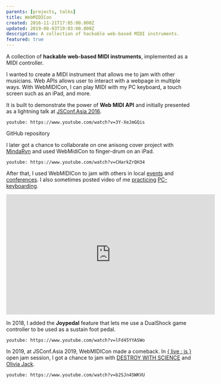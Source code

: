 ```yaml
---
parents: [projects, talks]
title: WebMIDICon
created: 2016-11-21T17:05:00.000Z
updated: 2019-08-03T19:03:00.000Z
description: A collection of hackable web-based MIDI instruments.
featured: true
---
```


A collection of **hackable web-based MIDI instruments**, implemented as a MIDI controller.

I wanted to create a MIDI instrument that allows me to jam with other musicians. Web APIs allows user to interact with a webpage in multiple ways. With WebMIDICon, I can play MIDI with my PC keyboard, a touch screen such as an iPad, and more.

It is built to demonstrate the power of **Web MIDI API** and initially presented as a lightning talk at [JSConf.Asia 2016](https://www.youtube.com/watch?v=3Y-XeJmGQis).

`youtube: https://www.youtube.com/watch?v=3Y-XeJmGQis`

<call-to-action href="https://github.com/dtinth/WebMIDICon">
  GitHub repository
</call-to-action>

I later got a chance to collaborate on one anisong cover project with [MindaRyn](https://www.youtube.com/channel/UCI3GAvwaZwf1abbeREza8eA) and used WebMidiCon to finger-drum on an iPad.

`youtube: https://www.youtube.com/watch?v=CHarkZrQH34`

After that, I used WebMIDICon to jam with others in local [events](https://web.facebook.com/dtinth/videos/vb.1658509977/10210376318558488/?type=2&video_source=user_video_tab) and [conferences](https://web.facebook.com/dtinth/videos/vb.1658509977/10210266026521256/?type=2&video_source=user_video_tab). I also sometimes posted video of me [practicing](https://web.facebook.com/dtinth/videos/vb.1658509977/10210706743898915/?type=2&video_source=user_video_tab) [PC-keyboarding](https://web.facebook.com/dtinth/videos/vb.1658509977/10210774792320083/?type=2&video_source=user_video_tab).

<iframe src="https://web.facebook.com/plugins/video.php?href=https%3A%2F%2Fweb.facebook.com%2Fnattanicha%2Fvideos%2F10156579275643936%2F&show_text=0&width=560" width="560" height="322" style="border:none;overflow:hidden" scrolling="no" frameborder="0" allowTransparency="true" allowFullScreen="true"></iframe>

In 2018, I added the **Joypedal** feature that lets me use a DualShock game controller to be used as a sustain foot pedal.

`youtube: https://www.youtube.com/watch?v=lFd45YYASWo`

In 2019, at JSConf.Asia 2019, WebMIDICon made a comeback. In [{ live : js }](https://github.com/livejs/JSConfAsia-2019#-destroy-with-science---dtinth---olivia-jack) open jam session, I got a chance to jam with [DESTROY WITH SCIENCE](https://twitter.com/MattMcKegg) and [Olivia Jack](https://twitter.com/_ojack_).

`youtube: https://www.youtube.com/watch?v=b2SJn4SWKVU`
